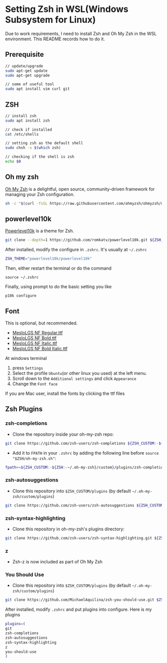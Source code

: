 # Setting Zsh in WSL(Windows Subsystem for Linux)

Due to work requirements, I need to install Zsh and Oh My Zsh in the WSL environment. This README records how to do it.

## Prerequisite

```bash
// update/upgrade
sudo apt-get update
sudo apt-get upgrade

// some of useful tool
sudo apt install vim curl git
```


## ZSH

```bash
// install zsh
sudo apt install zsh

// check if installed
cat /etc/shells

// setting zsh as the default shell
sudo chsh -s $(which zsh)

// checking if the shell is zsh
echo $0
```

## Oh my zsh
[Oh My Zsh](https://github.com/ohmyzsh/ohmyzsh) is a delightful, open source, community-driven framework for managing your Zsh configuration.

```bash
sh -c "$(curl -fsSL https://raw.githubusercontent.com/ohmyzsh/ohmyzsh/master/tools/install.sh)"
```

## powerlevel10k
[Powerlevel10k](https://github.com/romkatv/powerlevel10k) is a theme for Zsh.

```bash
git clone --depth=1 https://github.com/romkatv/powerlevel10k.git ${ZSH_CUSTOM:-$HOME/.oh-my-zsh/custom}/themes/powerlevel10k
```

After installed, modify the configure in `.zshrc`. It's usually at `~/.zshrc`
```bash
ZSH_THEME="powerlevel10k/powerlevel10k"
```

Then, either restart the terminal or do the command
```
source ~/.zshrc
```

Finally, using prompt to do the basic setting you like
```
p10k configure
```

## Font
This is optional, but recommended.

  * [MesloLGS NF Regular.ttf](https://github.com/romkatv/powerlevel10k-media/raw/master/MesloLGS%20NF%20Regular.ttf)
  * [MesloLGS NF Bold.ttf](https://github.com/romkatv/powerlevel10k-media/raw/master/MesloLGS%20NF%20Bold.ttf)
  * [MesloLGS NF Italic.ttf](https://github.com/romkatv/powerlevel10k-media/raw/master/MesloLGS%20NF%20Italic.ttf)
  * [MesloLGS NF Bold Italic.ttf](https://github.com/romkatv/powerlevel10k-media/raw/master/MesloLGS%20NF%20Bold%20Italic.ttf)

At windows terminal

  1. press `Settings`
  2. Select the profile `Ubuntu`(or other linux you used) at the left menu.
  3. Scroll down to the `Additional settings` and click `Appearance`
  4. Change the `Font face`

If you are Mac user, install the fonts by clicking the ttf files

## Zsh Plugins

### zsh-completions
* Clone the repository inside your oh-my-zsh repo:
```bash
git clone https://github.com/zsh-users/zsh-completions ${ZSH_CUSTOM:-${ZSH:-~/.oh-my-zsh}/custom}/plugins/zsh-completions
```
* Add it to `FPATH` in your `.zshrc` by adding the following line before `source "$ZSH/oh-my-zsh.sh"`:
```bash
fpath+=${ZSH_CUSTOM:-${ZSH:-~/.oh-my-zsh}/custom}/plugins/zsh-completions/src
```

### zsh-autosuggestions
* Clone this repository into `$ZSH_CUSTOM/plugins` (by default `~/.oh-my-zsh/custom/plugins`)
```bash
git clone https://github.com/zsh-users/zsh-autosuggestions ${ZSH_CUSTOM:-~/.oh-my-zsh/custom}/plugins/zsh-autosuggestions
```

### zsh-syntax-highlighting
* Clone this repository in oh-my-zsh's plugins directory:
```bash
git clone https://github.com/zsh-users/zsh-syntax-highlighting.git ${ZSH_CUSTOM:-~/.oh-my-zsh/custom}/plugins/zsh-syntax-highlighting
```

### z
* Zsh-z is now included as part of Oh My Zsh

### You Should Use
* Clone this repository into `$ZSH_CUSTOM/plugins` (by default `~/.oh-my-zsh/custom/plugins`)
```bash
git clone https://github.com/MichaelAquilina/zsh-you-should-use.git $ZSH_CUSTOM/plugins/you-should-use
```

After installed, modify `.zshrc` and put plugins into configure. Here is my plugins
```bash
plugins=(
git
zsh-completions
zsh-autosuggestions
zsh-syntax-highlighting
z
you-should-use
)
```
